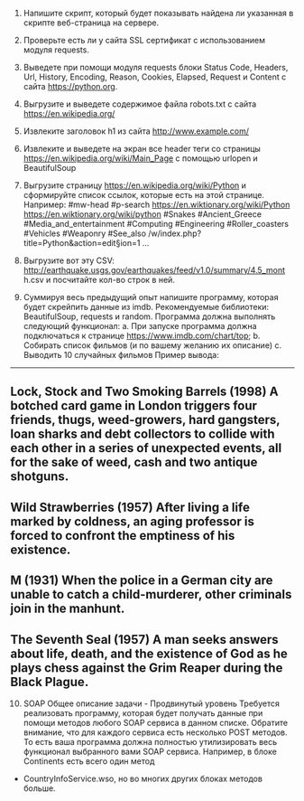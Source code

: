 1. Напишите скрипт, который будет показывать найдена ли указанная в
скрипте веб-страница на сервере.

2. Проверьте есть ли у сайта SSL сертификат с использованием модуля
requests.

3. Выведете при помощи модуля requests блоки
Status Code, Headers, Url, History, Encoding, Reason, Cookies,
Elapsed, Request и Content с сайта https://python.org.

4. Выгрузите и выведете содержимое файла robots.txt с сайта
https://en.wikipedia.org/

5. Извлеките заголовок h1 из сайта http://www.example.com/

6. Извлеките и выведете на экран все header теги со страницы
https://en.wikipedia.org/wiki/Main_Page с помощью urlopen и
BeautifulSoup

7. Выгрузите страницу https://en.wikipedia.org/wiki/Python и
сформируйте список ссылок, которые есть на этой странице.
Например:
#mw-head
#p-search
https://en.wiktionary.org/wiki/Python
https://en.wiktionary.org/wiki/python
#Snakes
#Ancient_Greece
#Media_and_entertainment
#Computing
#Engineering
#Roller_coasters
#Vehicles
#Weaponry
#See_also
/w/index.php?title=Python&action=edit§ion=1
…

8. Выгрузите вот эту CSV:
http://earthquake.usgs.gov/earthquakes/feed/v1.0/summary/4.5_mont
h.csv и посчитайте кол-во строк в ней.

9. Суммируя весь предыдущий опыт напишите программу, которая будет
скрейпить данные из imdb. Рекомендуемые библиотеки:
BeautifulSoup, requests и random. Программа должна выполнять
следующий функционал:
a. При запуске программа должна подключаться к странице
https://www.imdb.com/chart/top;
b. Собирать список фильмов (и по вашему желанию их описание)
c. Выводить 10 случайных фильмов
Пример вывода:
--------------------------------------------
Lock, Stock and Two Smoking Barrels (1998)
A botched card game in London triggers four friends, thugs,
weed-growers, hard gangsters, loan sharks and debt collectors to
collide with each other in a series of unexpected events, all for
the sake of weed, cash and two antique shotguns.
--------------------------------------------
Wild Strawberries (1957)
After living a life marked by coldness, an aging professor is
forced to confront the emptiness of his existence.
--------------------------------------------
M (1931)
When the police in a German city are unable to catch a
child-murderer, other criminals join in the manhunt.
--------------------------------------------
The Seventh Seal (1957)
A man seeks answers about life, death, and the existence of God
as he plays chess against the Grim Reaper during the Black
Plague.
--------------------------------------------

10. SOAP
Общее описание задачи - Продвинутый уровень
Требуется реализовать программу, которая будет получать данные при
помощи методов любого SOAP сервиса в данном списке. Обратите внимание,
что для каждого сервиса есть несколько POST методов. То есть ваша
программа должна полностью утилизировать весь функционал выбранного
вами SOAP сервиса. Например, в блоке Continents есть всего один метод
- CountryInfoService.wso, но во многих других блоках методов больше.